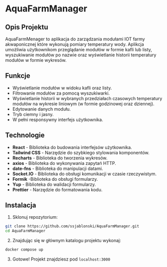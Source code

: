 # AquaFarmManager

## Opis Projektu

AquaFarmMenager to aplikacja do zarządzania modułami IOT farmy akwaponicznej które wykonują pomiary temperatury wody. Aplikcja umożliwia użytkownikom przeglądanie modułów w formie kafli lub listy, wyszukiwanie modułów po nazwie oraz wyświetlanie historii temperatury modułów w formie wykresów.

## Funkcje

- Wyświetlanie modułów w widoku kafli oraz listy.
- Filtrowanie modułów za pomocą wyszukiwarki.
- Wyświetlanie historii w wybranych przedziałach czasowych temperatury modułów na wykresie liniowym (w formie godzinowej oraz dziennej).
- Edytowanie danych modułu.
- Tryb ciemny i jasny.
- W pełni responsywny interfejs użytkownika.

## Technologie

- **React** - Biblioteka do budowania interfejsów użytkownika.
- **Tailwind CSS** - Narzędzie do szybkiego stylowania komponentów.
- **Recharts** - Biblioteka do tworzenia wykresów.
- **axios** - Biblioteka do wykonywania zapytań HTTP.
- **date-fns** - Biblioteka do manipulacji datami.
- **Socket.IO** - Biblioteka do obsługi komunikacji w czasie rzeczywistym.
- **Formik** -Biblioteka do obsługi formularzy.
- **Yup** - Biblioteka do walidacji formularzy.
- **Prettier** - Narzędzie do formatowania kodu.

## Instalacja

1. Sklonuj repozytorium:

```bash
git clone https://github.com/ssjablonski/AquaFarmManager.git
cd AquaFarmManager
```

2. Znajdując się w głównym katalogu projektu wykonaj:

```bash
docker compose up
```

3. Gotowe! Projekt znajdziesz pod `localhost:3000`

